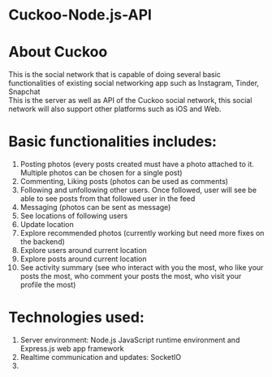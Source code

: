 # Cuckoo-Node.js-API

# About Cuckoo
This is the social network that is capable of doing several basic functionalities of existing social networking app such as Instagram, Tinder, Snapchat <br>
This is the server as well as API of the Cuckoo social network, this social network will also support other platforms such as iOS and Web. <br>

# Basic functionalities includes:
1. Posting photos (every posts created must have a photo attached to it. Multiple photos can be chosen for a single post) <br>
2. Commenting, Liking posts (photos can be used as comments)
3. Following and unfollowing other users. Once followed, user will see be able to see posts from that followed user in the feed
4. Messaging (photos can be sent as message)
5. See locations of following users
6. Update location
7. Explore recommended photos (currently working but need more fixes on the backend)
8. Explore users around current location
9. Explore posts around current location
10. See activity summary (see who interact with you the most, who like your posts the most, who comment your posts the most, who visit your profile the most)

# Technologies used:
1. Server environment: Node.js JavaScript runtime environment and Express.js web app framework <br>
2. Realtime communication and updates: SocketIO
3. 
